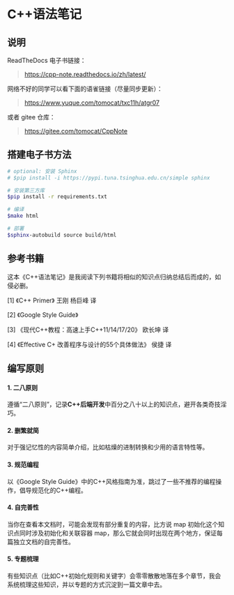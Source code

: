 # C++语法笔记

## 说明

ReadTheDocs 电子书链接：
> https://cpp-note.readthedocs.io/zh/latest/

网络不好的同学可以看下面的语雀链接（尽量同步更新）：
> https://www.yuque.com/tomocat/txc11h/atgr07

或者 gitee 仓库：
> https://gitee.com/tomocat/CppNote

## 搭建电子书方法

```bash
# optional: 安装 Sphinx
# $pip install -i https://pypi.tuna.tsinghua.edu.cn/simple sphinx

# 安装第三方库
$pip install -r requirements.txt

# 编译
$make html

# 部署
$sphinx-autobuild source build/html
```

## 参考书籍

这本《C++语法笔记》是我阅读下列书籍将相似的知识点归纳总结后而成的，如侵必删。

[1] 《C++ Primer》  王刚 杨巨峰 译

[2] 《Google Style Guide》

[3] 《现代C++教程：高速上手C++11/14/17/20》 欧长坤 译

[4] 《Effective C+ 改善程序与设计的55个具体做法》 侯捷 译

## 编写原则

#### 1. 二八原则

遵循“二八原则”，记录**C++后端开发**中百分之八十以上的知识点，避开各类奇技淫巧。

#### 2. 删繁就简

对于强记忆性的内容简单介绍，比如枯燥的进制转换和少用的语言特性等。

#### 3. 规范编程

以《Google Style Guide》中的C++风格指南为准，跳过了一些不推荐的编程操作，倡导规范化的C++编程。

#### 4. 自完善性

当你在查看本文档时，可能会发现有部分重复的内容，比方说 map 初始化这个知识点同时涉及初始化和关联容器 map，那么它就会同时出现在两个地方，保证每篇独立文档的自完善性。

#### 5. 专题梳理

有些知识点（比如C++初始化规则和关键字）会零零散散地落在多个章节，我会系统梳理这些知识，并以专题的方式沉淀到一篇文章中去。
